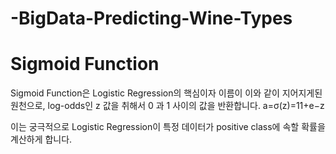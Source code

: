 # -BigData-Predicting-Wine-Types

# Sigmoid Function
Sigmoid Function은 Logistic Regression의 핵심이자 이름이 이와 같이 지어지게된 원천으로, log-odds인 z 값을 취해서 0 과 1 사이의 값을 반환합니다.
a=σ(z)=11+e−z

이는 궁극적으로 Logistic Regression이 특정 데이터가 positive class에 속할 확률을 계산하게 합니다.
